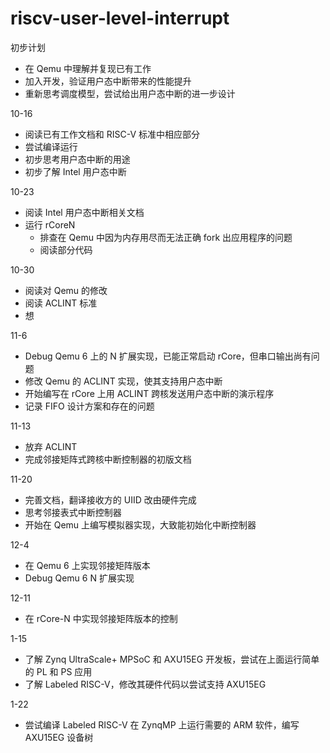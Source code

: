 # riscv-user-level-interrupt

初步计划
- 在 Qemu 中理解并复现已有工作
- 加入开发，验证用户态中断带来的性能提升
- 重新思考调度模型，尝试给出用户态中断的进一步设计

10-16
- 阅读已有工作文档和 RISC-V 标准中相应部分
- 尝试编译运行
- 初步思考用户态中断的用途
- 初步了解 Intel 用户态中断

10-23
- 阅读 Intel 用户态中断相关文档
- 运行 rCoreN
  - 排查在 Qemu 中因为内存用尽而无法正确 fork 出应用程序的问题
  - 阅读部分代码

10-30
- 阅读对 Qemu 的修改
- 阅读 ACLINT 标准
- 想

11-6
- Debug Qemu 6 上的 N 扩展实现，已能正常启动 rCore，但串口输出尚有问题
- 修改 Qemu 的 ACLINT 实现，使其支持用户态中断
- 开始编写在 rCore 上用 ACLINT 跨核发送用户态中断的演示程序
- 记录 FIFO 设计方案和存在的问题

11-13
- 放弃 ACLINT
- 完成邻接矩阵式跨核中断控制器的初版文档

11-20
- 完善文档，翻译接收方的 UIID 改由硬件完成
- 思考邻接表式中断控制器
- 开始在 Qemu 上编写模拟器实现，大致能初始化中断控制器

12-4
- 在 Qemu 6 上实现邻接矩阵版本
- Debug Qemu 6 N 扩展实现

12-11
- 在 rCore-N 中实现邻接矩阵版本的控制

1-15
- 了解 Zynq UltraScale+ MPSoC 和 AXU15EG 开发板，尝试在上面运行简单的 PL 和 PS 应用
- 了解 Labeled RISC-V，修改其硬件代码以尝试支持 AXU15EG

1-22
- 尝试编译 Labeled RISC-V 在 ZynqMP 上运行需要的 ARM 软件，编写 AXU15EG 设备树
